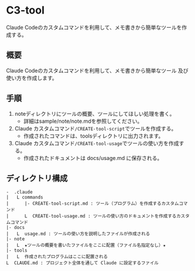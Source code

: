 # C3-tool
Claude Codeのカスタムコマンドを利用して、メモ書きから簡単なツールを作成する。

## 概要
Claude Codeのカスタムコマンドを利用して、メモ書きから簡単なツール 及び 使い方を作成します。

## 手順
1. noteディレクトリにツールの概要、ツールにしてほしい処理を書く。
    - 詳細はsample/note/note.mdを参照してください。
2. Claude カスタムコマンド`/CREATE-tool-script`でツールを作成する。
    - 作成されたコマンドは、toolsディレクトリに出力されます。
3. Claude カスタムコマンド`/CREATE-tool-usage`でツールの使い方を作成する。
    - 作成されたドキュメントは docs/usage.md に保存される。

## ディレクトリ構成
```
-  .claude
|   L commands
|      |- CREATE-tool-script.md : ツール（プログラム）を作成するカスタムコマンド
|      L  CREATE-tool-usage.md : ツールの使い方のドキュメントを作成するカスタムコマンド
|- docs
|   L  usage.md : ツールの使い方を説明したファイルが作成される
|- note
|   L  ★ツールの概要を書いたファイルをここに配置（ファイル名指定なし）★
|- tools
|   L  作成されたプログラムはここに配置される
L  CLAUDE.md : プロジェクト全体を通して Claude に設定するファイル
```